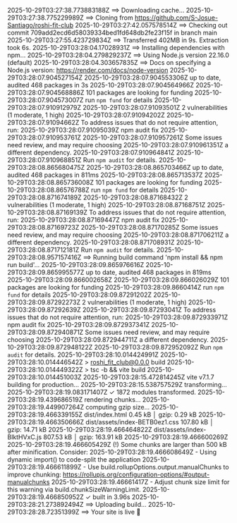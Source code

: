2025-10-29T03:27:38.773883188Z ==> Downloading cache...
2025-10-29T03:27:38.775229989Z ==> Cloning from https://github.com/S-Josue-Santiago/roshi-fit-club
2025-10-29T03:27:42.057578514Z ==> Checking out commit 709add2ecd6d58039334bed1fd648db2fe23f15f in branch main
2025-10-29T03:27:55.423729834Z ==> Transferred 402MB in 9s. Extraction took 6s.
2025-10-29T03:28:04.17028931Z ==> Installing dependencies with npm...
2025-10-29T03:28:04.279829237Z ==> Using Node.js version 22.16.0 (default)
2025-10-29T03:28:04.303657835Z ==> Docs on specifying a Node.js version: https://render.com/docs/node-version
2025-10-29T03:28:07.904527154Z 
2025-10-29T03:28:07.904553306Z up to date, audited 468 packages in 3s
2025-10-29T03:28:07.904564966Z 
2025-10-29T03:28:07.904568886Z 101 packages are looking for funding
2025-10-29T03:28:07.904573007Z   run `npm fund` for details
2025-10-29T03:28:07.910912979Z 
2025-10-29T03:28:07.91093501Z 2 vulnerabilities (1 moderate, 1 high)
2025-10-29T03:28:07.91094202Z 
2025-10-29T03:28:07.91094662Z To address issues that do not require attention, run:
2025-10-29T03:28:07.91095039Z   npm audit fix
2025-10-29T03:28:07.910953761Z 
2025-10-29T03:28:07.910957261Z Some issues need review, and may require choosing
2025-10-29T03:28:07.910961351Z a different dependency.
2025-10-29T03:28:07.910964841Z 
2025-10-29T03:28:07.910968851Z Run `npm audit` for details.
2025-10-29T03:28:08.865680475Z 
2025-10-29T03:28:08.865703466Z up to date, audited 468 packages in 811ms
2025-10-29T03:28:08.865713537Z 
2025-10-29T03:28:08.865736008Z 101 packages are looking for funding
2025-10-29T03:28:08.86576788Z   run `npm fund` for details
2025-10-29T03:28:08.871674189Z 
2025-10-29T03:28:08.87168432Z 2 vulnerabilities (1 moderate, 1 high)
2025-10-29T03:28:08.87168751Z 
2025-10-29T03:28:08.87169139Z To address issues that do not require attention, run:
2025-10-29T03:28:08.87169447Z   npm audit fix
2025-10-29T03:28:08.87169723Z 
2025-10-29T03:28:08.87170285Z Some issues need review, and may require choosing
2025-10-29T03:28:08.871706211Z a different dependency.
2025-10-29T03:28:08.871708931Z 
2025-10-29T03:28:08.871712181Z Run `npm audit` for details.
2025-10-29T03:28:08.957157416Z ==> Running build command 'npm install && npm run build'...
2025-10-29T03:28:09.865976616Z 
2025-10-29T03:28:09.865995577Z up to date, audited 468 packages in 819ms
2025-10-29T03:28:09.866002658Z 
2025-10-29T03:28:09.866026029Z 101 packages are looking for funding
2025-10-29T03:28:09.8660414Z   run `npm fund` for details
2025-10-29T03:28:09.87291202Z 
2025-10-29T03:28:09.87292273Z 2 vulnerabilities (1 moderate, 1 high)
2025-10-29T03:28:09.87292639Z 
2025-10-29T03:28:09.87293041Z To address issues that do not require attention, run:
2025-10-29T03:28:09.872933971Z   npm audit fix
2025-10-29T03:28:09.872937341Z 
2025-10-29T03:28:09.872940871Z Some issues need review, and may require choosing
2025-10-29T03:28:09.872944711Z a different dependency.
2025-10-29T03:28:09.872948122Z 
2025-10-29T03:28:09.872952092Z Run `npm audit` for details.
2025-10-29T03:28:10.014424991Z 
2025-10-29T03:28:10.014446542Z > roshi_fit_club@0.0.0 build
2025-10-29T03:28:10.014449322Z > tsc -b && vite build
2025-10-29T03:28:10.014451003Z 
2025-10-29T03:28:15.472814245Z vite v7.1.7 building for production...
2025-10-29T03:28:15.538757529Z transforming...
2025-10-29T03:28:19.083171407Z ✓ 1872 modules transformed.
2025-10-29T03:28:19.439686519Z rendering chunks...
2025-10-29T03:28:19.449907264Z computing gzip size...
2025-10-29T03:28:19.466339155Z dist/index.html                   0.45 kB │ gzip:   0.29 kB
2025-10-29T03:28:19.466350666Z dist/assets/index-BETB0ez1.css  107.80 kB │ gzip:  14.71 kB
2025-10-29T03:28:19.466464822Z dist/assets/index-BlktHVxC.js   807.53 kB │ gzip: 163.91 kB
2025-10-29T03:28:19.466600269Z 
2025-10-29T03:28:19.466605429Z (!) Some chunks are larger than 500 kB after minification. Consider:
2025-10-29T03:28:19.466608649Z - Using dynamic import() to code-split the application
2025-10-29T03:28:19.466611899Z - Use build.rollupOptions.output.manualChunks to improve chunking: https://rollupjs.org/configuration-options/#output-manualchunks
2025-10-29T03:28:19.46661417Z - Adjust chunk size limit for this warning via build.chunkSizeWarningLimit.
2025-10-29T03:28:19.466850952Z ✓ built in 3.96s
2025-10-29T03:28:21.273892494Z ==> Uploading build...
2025-10-29T03:28:28.72351399Z ==> Your site is live 🎉